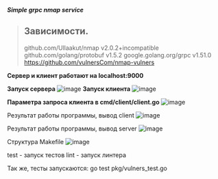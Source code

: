 ***Simple grpc nmap service***

> ## Зависимости.
> github.com/Ullaakut/nmap v2.0.2+incompatible
> github.com/golang/protobuf v1.5.2
> google.golang.org/grpc v1.51.0
> https://github.com/vulnersCom/nmap-vulners


**Сервер и клиент работают на localhost:9000**

**Запуск сервера**
![image](https://user-images.githubusercontent.com/106326324/209542911-28963758-c43f-45dd-8bcf-ee68b0f7f807.png)
**Запуск клиента**
![image](https://user-images.githubusercontent.com/106326324/209542934-3f233919-46ae-4b6c-ad94-7b05ec33a3eb.png)

**Параметра запроса клиента в cmd/client/client.go**
![image](https://user-images.githubusercontent.com/106326324/209543120-0925dcc0-8a24-4d60-8bf3-8311f5d5aa02.png)

Результат работы программы, вывод client
![image](https://user-images.githubusercontent.com/106326324/209543171-c352041c-617c-4225-9eb3-9dd43606e0cc.png)

Результат работы программы, вывод server
![image](https://user-images.githubusercontent.com/106326324/209543190-abf323a4-f282-490c-bf87-41d35853de09.png)

Структура Makefile
![image](https://user-images.githubusercontent.com/106326324/209543366-c8bf644f-9d9b-43e3-809f-1902a1f246dd.png)

test - запуск тестов
lint - запуск линтера

Так же, тесты запускаются: go test pkg/vulners_test.go
